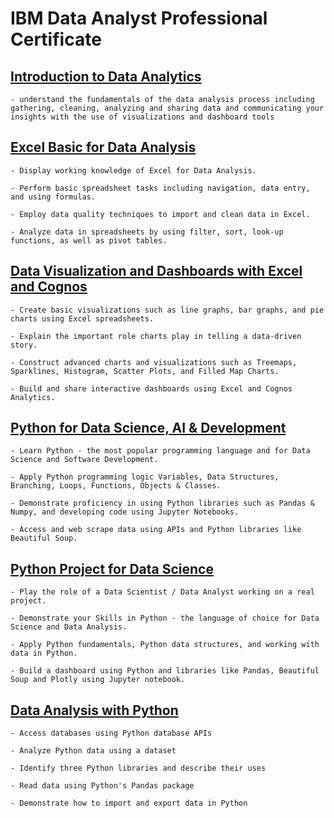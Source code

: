 # IBM Data Analyst Professional Certificate

## [Introduction to Data Analytics](https://github.com/shadowdk3/IBM-Data-Analyst-Professional-Certificate/tree/main/01-Introduction_to_Data_Analytics)

    - understand the fundamentals of the data analysis process including gathering, cleaning, analyzing and sharing data and communicating your insights with the use of visualizations and dashboard tools

## [Excel Basic for Data Analysis](https://github.com/shadowdk3/IBM-Data-Analyst-Professional-Certificate/tree/main//02-Excel_Basic_for_Data_Analysis)

    - Display working knowledge of Excel for Data Analysis.

    - Perform basic spreadsheet tasks including navigation, data entry, and using formulas.

    - Employ data quality techniques to import and clean data in Excel.

    - Analyze data in spreadsheets by using filter, sort, look-up functions, as well as pivot tables.

## [Data Visualization and Dashboards with Excel and Cognos](https://github.com/shadowdk3/IBM-Data-Analyst-Professional-Certificate/tree/main/03-Data_Visualization_and_Dashboards_with_Excel_and_Cognos)

    - Create basic visualizations such as line graphs, bar graphs, and pie charts using Excel spreadsheets.

    - Explain the important role charts play in telling a data-driven story. 

    - Construct advanced charts and visualizations such as Treemaps, Sparklines, Histogram, Scatter Plots, and Filled Map Charts.

    - Build and share interactive dashboards using Excel and Cognos Analytics.

## [Python for Data Science, AI & Development](https://github.com/shadowdk3/IBM-Data-Analyst-Professional-Certificate/tree/main/04-Python_for_Data_Science_AI_and_Development)

    - Learn Python - the most popular programming language and for Data Science and Software Development.

    - Apply Python programming logic Variables, Data Structures, Branching, Loops, Functions, Objects & Classes.

    - Demonstrate proficiency in using Python libraries such as Pandas & Numpy, and developing code using Jupyter Notebooks.

    - Access and web scrape data using APIs and Python libraries like Beautiful Soup. 

## [Python Project for Data Science](https://github.com/shadowdk3/IBM-Data-Analyst-Professional-Certificate/tree/main/05-Python_Project_for_Data_Science)

    - Play the role of a Data Scientist / Data Analyst working on a real project.

    - Demonstrate your Skills in Python - the language of choice for Data Science and Data Analysis. 

    - Apply Python fundamentals, Python data structures, and working with data in Python.

    - Build a dashboard using Python and libraries like Pandas, Beautiful Soup and Plotly using Jupyter notebook.

## [Data Analysis with Python](https://github.com/shadowdk3/IBM-Data-Analyst-Professional-Certificate/tree/main/IBM_data_analysis_with_python)

    - Access databases using Python database APIs

    - Analyze Python data using a dataset

    - Identify three Python libraries and describe their uses

    - Read data using Python's Pandas package

    - Demonstrate how to import and export data in Python

